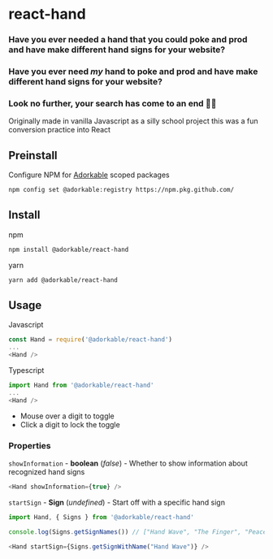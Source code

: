 # react-hand

### Have you ever needed a hand that you could poke and prod and have make different hand signs for your website? 
### Have you ever need _my_ hand to poke and prod and have make different hand signs for your website?
### Look no further, your search has come to an end 🕺🌵

Originally made in vanilla Javascript as a silly school project this was a fun conversion practice into React

## Preinstall

Configure NPM for [Adorkable](https://github.com/Adorkable) scoped packages
```sh
npm config set @adorkable:registry https://npm.pkg.github.com/
```

## Install

npm
```sh
npm install @adorkable/react-hand
```

yarn
```sh
yarn add @adorkable/react-hand
```

## Usage

Javascript
```js
const Hand = require('@adorkable/react-hand')
...
<Hand />
```

Typescript
```ts
import Hand from '@adorkable/react-hand'
...
<Hand />
```

* Mouse over a digit to toggle
* Click a digit to lock the toggle 

### Properties

`showInformation` - **boolean** (_false_) - Whether to show information about recognized hand signs
```js
<Hand showInformation={true} />
```

`startSign` - **Sign** (_undefined_) - Start off with a specific hand sign
```js
import Hand, { Signs } from '@adorkable/react-hand'

console.log(Signs.getSignNames()) // ["Hand Wave", "The Finger", "Peace Sign"...]

<Hand startSign={Signs.getSignWithName("Hand Wave")} />
```
